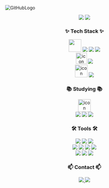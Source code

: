 <!--타이틀 부분-->
![GitHubLogo](https://github.com/user-attachments/assets/70a8ed51-ad54-49f3-9df3-c21109cdeb4f)

<!--Stat 부분-->
<div align="center">
  <img src="https://github-readme-stats.vercel.app/api?username=hanjisoo93&show_icons=true&theme=radical">
  <img src="https://github-readme-stats.vercel.app/api/top-langs/?username=hanjisoo93">
</div>

<!--내용 부분-->
<h3 align="center">✨ Tech Stack ✨</h3>
<div align="center">
  <img src="https://techstack-generator.vercel.app/java-icon.svg" width="40" height="40" />
  <img src="https://img.shields.io/badge/Spring-20232a.svg?logo=spring&logoColor=#6DB33F" />
  <img src="https://img.shields.io/badge/Spring Boot-20232a.svg?logo=springboot&logoColor=#6DB33F" />
  <img src="https://img.shields.io/badge/Spring Security-20232a.svg?logo=springsecurity&logoColor=#6DB33F" />
</div>

<div align="center">
  <img src="https://techstack-generator.vercel.app/csharp-icon.svg" alt="icon" width="35" height="35" />
  <img src="https://img.shields.io/badge/ASP.NET-512BD4.svg?logo=dotnet&logoColor=#512BD4" />
</div>

<div align="center">
  <img src="https://techstack-generator.vercel.app/mysql-icon.svg" alt="icon" width="40" height="40" />
  <img src="https://img.shields.io/badge/MSSQL-0078D4.svg" />
</div>

<h3 align="center">📚 Studying 📚</h3>
<div align="center">
  <img src="https://techstack-generator.vercel.app/aws-icon.svg" alt="icon" width="40" height="40" />
</div>

<div align="center">
  <img src="https://img.shields.io/badge/Amazon S3-20232a.svg?logo=amazons3&logoColor=#569A31" />
  <img src="https://img.shields.io/badge/Amazon EC2-20232a.svg?logo=amazonec2&logoColor=#FF9900" />
  <img src="https://img.shields.io/badge/PostgreSQL-20232a.svg?logo=postgresql&logoColor=#4169E1" />
</div>

<h3 align="center">🛠 Tools 🛠</h3>
<div align="center">
  <img src="https://img.shields.io/badge/intelliJ IDEA-20232a.svg?logo=intellijidea&logoColor=#000000" />
  <img src="https://img.shields.io/badge/Visual Studio-7252AA.svg?logo=visual-stuido&logoColor=#7252AA" />
  <img src="https://img.shields.io/badge/Visual Studio Code-0078D4.svg?logo=visual-stuido-code&logoColor=#0078D4" />
</div>

<div align="center">
  <img src="https://img.shields.io/badge/Git-20232a.svg?logo=git&logoColor=#F05032" />
  <img src="https://img.shields.io/badge/GitLab-20232a.svg?logo=gitlab&logoColor=#FC6D26" />
  <img src="https://img.shields.io/badge/Git Extensions-20232a.svg?logo=gitextensions&logoColor=#212121" />
  <img src="https://img.shields.io/badge/GitHub-20232a.svg?logo=github&logoColor=#181717" />
</div>

<div align="center">
  <img src="https://img.shields.io/badge/Slack-20232a.svg?logo=slack&logoColor=#4A154B" />
  <img src="https://img.shields.io/badge/notion-20232a.svg?logo=notion&logoColor=#000000" />
  <img src="https://img.shields.io/badge/Figma-20232a.svg?logo=figma&logoColor=#F24E1E" />
</div>

<h3 align="center">📫 Contact 📫</h3>
<div align="center">
  <a href="https://jisoostory.tistory.com">
    <img src="https://img.shields.io/badge/Velog-1EBC8F?logo=velog&logoColor=white" />
  </a>
  <a href="mailto:hanjisoo93@gmail.com">
    <img src="https://img.shields.io/badge/hanjisoo93@gmail.com-D14836?logo=gmail&logoColor=white"/>
  </a>
</div>
